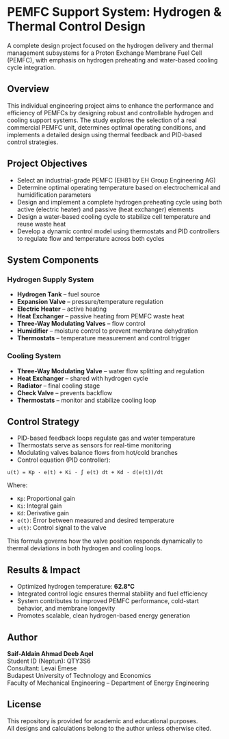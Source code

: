 # PEMFC Support System: Hydrogen & Thermal Control Design

A complete design project focused on the hydrogen delivery and thermal management subsystems for a Proton Exchange Membrane Fuel Cell (PEMFC), with emphasis on hydrogen preheating and water-based cooling cycle integration.

## Overview

This individual engineering project aims to enhance the performance and efficiency of PEMFCs by designing robust and controllable hydrogen and cooling support systems. The study explores the selection of a real commercial PEMFC unit, determines optimal operating conditions, and implements a detailed design using thermal feedback and PID-based control strategies.

## Project Objectives

- Select an industrial-grade PEMFC (EH81 by EH Group Engineering AG)
- Determine optimal operating temperature based on electrochemical and humidification parameters
- Design and implement a complete hydrogen preheating cycle using both active (electric heater) and passive (heat exchanger) elements
- Design a water-based cooling cycle to stabilize cell temperature and reuse waste heat
- Develop a dynamic control model using thermostats and PID controllers to regulate flow and temperature across both cycles

## System Components

### Hydrogen Supply System

- **Hydrogen Tank** – fuel source
- **Expansion Valve** – pressure/temperature regulation
- **Electric Heater** – active heating
- **Heat Exchanger** – passive heating from PEMFC waste heat
- **Three-Way Modulating Valves** – flow control
- **Humidifier** – moisture control to prevent membrane dehydration
- **Thermostats** – temperature measurement and control trigger

### Cooling System

- **Three-Way Modulating Valve** – water flow splitting and regulation
- **Heat Exchanger** – shared with hydrogen cycle
- **Radiator** – final cooling stage
- **Check Valve** – prevents backflow
- **Thermostats** – monitor and stabilize cooling loop

## Control Strategy

- PID-based feedback loops regulate gas and water temperature
- Thermostats serve as sensors for real-time monitoring
- Modulating valves balance flows from hot/cold branches
- Control equation (PID controller):

```
u(t) = Kp · e(t) + Ki · ∫ e(t) dt + Kd · d(e(t))/dt
```

Where:
- `Kp`: Proportional gain  
- `Ki`: Integral gain  
- `Kd`: Derivative gain  
- `e(t)`: Error between measured and desired temperature  
- `u(t)`: Control signal to the valve  

This formula governs how the valve position responds dynamically to thermal deviations in both hydrogen and cooling loops.

## Results & Impact

- Optimized hydrogen temperature: **62.8°C**
- Integrated control logic ensures thermal stability and fuel efficiency
- System contributes to improved PEMFC performance, cold-start behavior, and membrane longevity
- Promotes scalable, clean hydrogen-based energy generation

## Author

**Saif-Aldain Ahmad Deeb Aqel**  
Student ID (Neptun): QTY3S6  
Consultant: Levai Emese  
Budapest University of Technology and Economics  
Faculty of Mechanical Engineering – Department of Energy Engineering

## License

This repository is provided for academic and educational purposes.  
All designs and calculations belong to the author unless otherwise cited.
